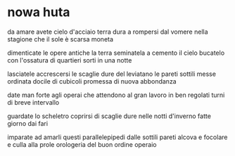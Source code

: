 # nowa huta

da amare avete cielo d'acciaio
terra dura a rompersi
dal vomere nella stagione
che il sole è scarsa moneta

dimenticate le opere antiche
la terra seminatela a cemento
il cielo bucatelo con l'ossatura
di quartieri sorti in una notte

lasciatele accrescersi le scaglie
dure del leviatano le pareti sottili
messe ordinata docile di cubicoli
promessa di nuova abbondanza

date man forte agli operai
che attendono al gran lavoro
in ben regolati turni
di breve intervallo

guardate lo scheletro
coprirsi di scaglie dure
nelle notti d'inverno
fatte giorno dai fari

imparate ad amarli questi
parallelepipedi dalle sottili pareti
alcova e focolare e culla alla prole
orologeria del buon ordine operaio
